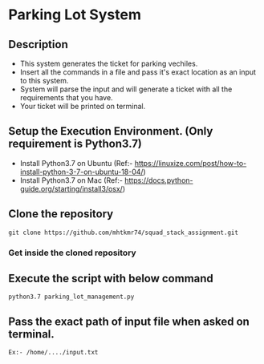 # Parking Lot System
## Description
- This system generates the ticket for parking vechiles.
- Insert all the commands in a file and pass it's exact location as an input to this system.
- System will parse the input and will generate a ticket with all the requirements that you have.
- Your ticket will be printed on terminal.

## Setup the Execution Environment. (Only requirement is Python3.7)
- Install Python3.7 on Ubuntu (Ref:- https://linuxize.com/post/how-to-install-python-3-7-on-ubuntu-18-04/)
- Install Python3.7 on Mac (Ref:- https://docs.python-guide.org/starting/install3/osx/)

## Clone the repository
    git clone https://github.com/mhtkmr74/squad_stack_assignment.git

### Get inside the cloned repository

## Execute the script with below command
    python3.7 parking_lot_management.py

## Pass the exact path of input file when asked on terminal.
    Ex:- /home/..../input.txt
